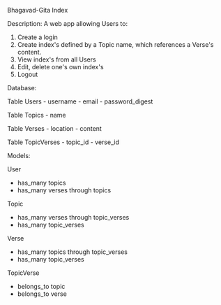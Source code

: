 Bhagavad-Gita Index 

Description:
A web app allowing Users to:
  1. Create a login
  2. Create index's defined by a Topic name, which references a Verse's content.
  3. View index's from all Users
  4. Edit, delete one's own index's
  5. Logout

Database:

  Table Users
    - username
    - email
    - password_digest

  Table Topics
    - name

  Table Verses
    - location
    - content

  Table TopicVerses
    - topic_id 
    - verse_id

Models:

User
  - has_many topics
  - has_many verses through topics

Topic
  - has_many verses through topic_verses
  - has_many topic_verses

Verse
  - has_many topics through topic_verses
  - has_many topic_verses

TopicVerse
  - belongs_to topic
  - belongs_to verse